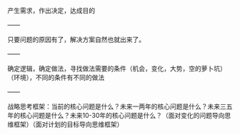 产生需求，作出决定，达成目的

——

只要问题的原因有了，解决方案自然也就出来了。

——

确定逻辑，确定做法，寻找做法需要的条件（机会，变化，大势，空的萝卜坑）（环境），不同的条件有不同的做法

——

战略思考框架：当前的核心问题是什么？未来一两年的核心问题是什么？未来三五年的核心问题是什么？未来10-30年的核心问题是什么？（面对变化的问题导向思维框架）（面对计划的目标导向思维框架）
